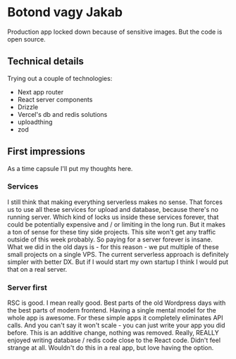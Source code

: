 # Botond vagy Jakab

Production app locked down because of sensitive images.
But the code is open source.

## Technical details

Trying out a couple of technologies:
- Next app router
- React server components
- Drizzle
- Vercel's db and redis solutions
- uploadthing
- zod

## First impressions

As a time capsule I'll put my thoughts here.

### Services

I still think that making everything serverless makes no sense.
That forces us to use all these services for upload and database, because there's no running server.
Which kind of locks us inside these services forever, that could be potentially expensive and / or limiting in the long run.
But it makes a ton of sense for these tiny side projects.
This site won't get any traffic outside of this week probably.
So paying for a server forever is insane.
What we did in the old days is - for this reason - we put multiple of these small projects on a single VPS.
The current serverless approach is definitely simpler with better DX.
But if I would start my own startup I think I would put that on a real server.

### Server first

RSC is good.
I mean really good.
Best parts of the old Wordpress days with the best parts of modern frontend.
Having a single mental model for the whole app is awesome.
For these simple apps it completely eliminates API calls.
And you can't say it won't scale - you can just write your app you did before.
This is an additive change, nothing was removed.
Really, REALLY enjoyed writing database / redis code close to the React code.
Didn't feel strange at all.
Wouldn't do this in a real app, but love having the option.
